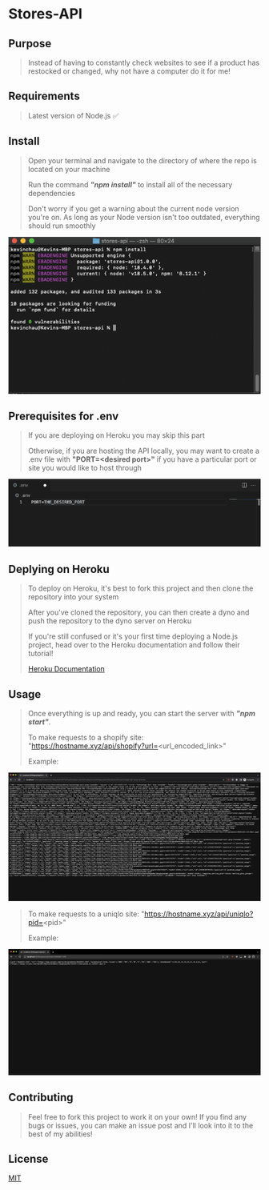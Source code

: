 # Stores-API
## Purpose
> Instead of having to constantly check websites to see if a product has restocked or changed, why not have a computer do it for me!
## Requirements
> Latest version of Node.js  ✅
## Install
> Open your terminal and navigate to the directory of where the repo is located on your machine
> 
> Run the command _**"npm install"**_ to install all of the necessary dependencies
> 
> Don't worry if you get a warning about the current node version you're on. As long as your Node version isn't too outdated, everything should run smoothly 
>
![npm_install](https://github.com/kevinxd-xd/stores-api/blob/main/docs/media/npm_install.png?raw=true)
## Prerequisites for .env
> If you are deploying on Heroku you may skip this part
> 
> Otherwise, if you are hosting the API locally, you may want to create a .env file with **"PORT=\<desired port\>"** if you have a particular port or site you would like to host through
>
![env_file](https://github.com/kevinxd-xd/stores-api/blob/main/docs/media/env_file.png?raw=true)

## Deplying on Heroku
> To deploy on Heroku, it's best to fork this project and then clone the repository into your system
>
> After you've cloned the repository, you can then create a dyno and push the repository to the dyno server on Heroku
>
> If you're still confused or it's your first time deploying a Node.js project, head over to the Heroku documentation and follow their tutorial! 
>
> [Heroku Documentation](https://devcenter.heroku.com/articles/deploying-nodejs)

## Usage
> Once everything is up and ready, you can start the server with _**"npm start"**_.
> 
> To make requests to a shopify site: "https://hostname.xyz/api/shopify?url=<url_encoded\_link>"
>
> Example:
>
![example_request_shopify](https://github.com/kevinxd-xd/stores-api/blob/main/docs/media/example_request_shopify.png?raw=true)
>To make requests to a uniqlo site: "https://hostname.xyz/api/uniqlo?pid=<pid\>"
>
> Example:
>
![example_request_uniqlo](https://github.com/kevinxd-xd/stores-api/blob/main/docs/media/example_request_uniqlo.png?raw=true)

## Contributing
> Feel free to fork this project to work it on your own! If you find any bugs or issues, you can make an issue post and I'll look into it to the best of my abilities!

## License
[MIT](https://github.com/kevinxd-xd/stores-api/blob/main/LICENSE)
